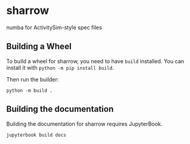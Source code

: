 # sharrow
numba for ActivitySim-style spec files

## Building a Wheel

To build a wheel for sharrow, you need to have `build` installed. You can
install it with `python -m pip install build`.

Then run the builder:

```shell
python -m build .
```


## Building the documentation

Building the documentation for sharrow requires JupyterBook.

```shell
jupyterbook build docs
```
